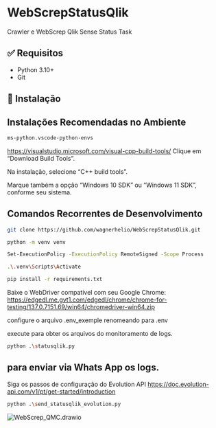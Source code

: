 # WebScrepStatusQlik
Crawler e WebScrep Qlik Sense Status Task
## ✅ Requisitos
- Python 3.10+
- Git

## 🚀 Instalação

## Instalações Recomendadas no Ambiente 
``` bash
ms-python.vscode-python-envs
```
https://visualstudio.microsoft.com/visual-cpp-build-tools/
Clique em “Download Build Tools”.

Na instalação, selecione “C++ build tools”.

Marque também a opção “Windows 10 SDK” ou “Windows 11 SDK”, conforme seu sistema.

## Comandos Recorrentes de Desenvolvimento 

```bash
git clone https://github.com/wagnerhelio/WebScrepStatusQlik.git
```

```bash
python -m venv venv
```

```bash
Set-ExecutionPolicy -ExecutionPolicy RemoteSigned -Scope Process
```

```bash
.\.venv\Scripts\Activate
```

```bash
pip install -r requirements.txt
```
Baixe o WebDriver compativel com seu Google Chrome:
https://edgedl.me.gvt1.com/edgedl/chrome/chrome-for-testing/137.0.7151.69/win64/chromedriver-win64.zip

configure o arquivo .env_exemple renomeando para .env

execute para obter os arquivos do monitoramento de logs.
```bash
python .\statusqlik.py 
``` 
## para enviar via Whats App os logs.

Siga os passos de configuração do Evolution API
https://doc.evolution-api.com/v1/pt/get-started/introduction

```bash
python .\send_statusqlik_evolution.py
```
![WebScrep_QMC.drawio](WebScrep_QMC.drawio.png)